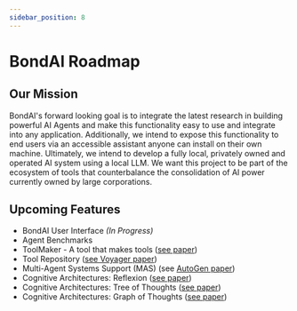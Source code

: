 ```yaml
---
sidebar_position: 8
---
```


# BondAI Roadmap

## Our Mission

BondAI's forward looking goal is to integrate the latest research in building powerful AI Agents and make this functionality easy to use and integrate into any application. Additionally, we intend to expose this functionality to end users via an accessible assistant anyone can install on their own machine. Ultimately, we intend to develop a fully local, privately owned and operated AI system using a local LLM. We want this project to be part of the ecosystem of tools that counterbalance the consolidation of AI power currently owned by large corporations.

## Upcoming Features

- BondAI User Interface *(In Progress)*
- Agent Benchmarks
- ToolMaker - A tool that makes tools ([see paper](https://arxiv.org/abs/2305.17126))
- Tool Repository ([see Voyager paper](https://arxiv.org/abs/2305.16291))
- Multi-Agent Systems Support (MAS) (see [AutoGen paper](https://browse.arxiv.org/pdf/2308.08155.pdf))
- Cognitive Architectures: Reflexion ([see paper](https://arxiv.org/abs/2303.11366))
- Cognitive Architectures: Tree of Thoughts ([see paper](https://arxiv.org/abs/2305.10601))
- Cognitive Architectures: Graph of Thoughts ([see paper](https://arxiv.org/abs/2308.09687))
